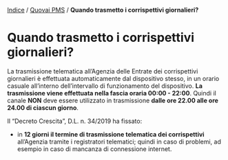  [Indice](index.md) / [Quovai PMS](quovai-pms-it.md) / **Quando trasmetto i corrispettivi giornalieri?**

# Quando trasmetto i corrispettivi giornalieri?

La trasmissione telematica all’Agenzia delle Entrate dei corrispettivi giornalieri è effettuata automaticamente dal dispositivo stesso, in un orario casuale all’interno dell’intervallo di funzionamento del dispositivo. **La trasmissione viene effettuata nella fascia oraria 00:00 - 22:00**. Quindi il canale **NON** deve essere utilizzato in trasmissione **dalle ore 22.00 alle ore 24.00 di ciascun giorno**. 

Il “Decreto Crescita”, D.L. n. 34/2019 ha fissato:

- in **12 giorni il termine di trasmissione telematica dei corrispettivi** all’Agenzia tramite i registratori telematici; quindi in caso di problemi, ad esempio in caso di mancanza di connessione internet.